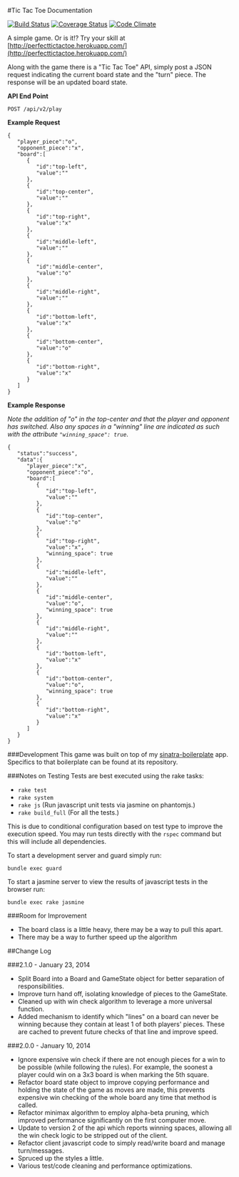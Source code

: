 #Tic Tac Toe Documentation

[![Build Status](https://travis-ci.org/jasonrobertfox/tictactoe.png?branch=master)](https://travis-ci.org/jasonrobertfox/tictactoe) [![Coverage Status](https://coveralls.io/repos/jasonrobertfox/tictactoe/badge.png?branch=develop)](https://coveralls.io/r/jasonrobertfox/tictactoe?branch=develop) [![Code Climate](https://codeclimate.com/github/jasonrobertfox/tictactoe.png)](https://codeclimate.com/github/jasonrobertfox/tictactoe)

A simple game. Or is it!? Try your skill at [http://perfecttictactoe.herokuapp.com/](http://perfecttictactoe.herokuapp.com/)

Along with the game there is a "Tic Tac Toe" API, simply post a JSON request indicating the current board state and the "turn" piece. The response will be an updated board state.

**API End Point**

    POST /api/v2/play

**Example Request**

    {
       "player_piece":"o",
       "opponent_piece":"x",
       "board":[
          {
             "id":"top-left",
             "value":""
          },
          {
             "id":"top-center",
             "value":""
          },
          {
             "id":"top-right",
             "value":"x"
          },
          {
             "id":"middle-left",
             "value":""
          },
          {
             "id":"middle-center",
             "value":"o"
          },
          {
             "id":"middle-right",
             "value":""
          },
          {
             "id":"bottom-left",
             "value":"x"
          },
          {
             "id":"bottom-center",
             "value":"o"
          },
          {
             "id":"bottom-right",
             "value":"x"
          }
       ]
    }

**Example Response**

*Note the addition of "o" in the top-center and that the player and opponent has switched. Also any spaces in a "winning" line are indicated as such with the attribute `"winning_space": true`*.

    {
       "status":"success",
       "data":{
          "player_piece":"x",
          "opponent_piece":"o",
          "board":[
             {
                "id":"top-left",
                "value":""
             },
             {
                "id":"top-center",
                "value":"o"
             },
             {
                "id":"top-right",
                "value":"x",
                "winning_space": true
             },
             {
                "id":"middle-left",
                "value":""
             },
             {
                "id":"middle-center",
                "value":"o",
                "winning_space": true
             },
             {
                "id":"middle-right",
                "value":""
             },
             {
                "id":"bottom-left",
                "value":"x"
             },
             {
                "id":"bottom-center",
                "value":"o",
                "winning_space": true
             },
             {
                "id":"bottom-right",
                "value":"x"
             }
          ]
       }
    }

###Development
This game was built on top of my [sinatra-boilerplate](https://github.com/neverstopbuilding/sinatra-boilerplate) app. Specifics to that boilerplate can be found at its repository.

###Notes on Testing
Tests are best executed using the rake tasks:

- `rake test`
- `rake system`
- `rake js` (Run javascript unit tests via jasmine on phantomjs.)
- `rake build_full` (For all the tests.)

This is due to conditional configuration based on test type to improve the execution speed. You may run tests directly with the `rspec` command but this will include all dependencies.

To start a development server and guard simply run:

`bundle exec guard`

To start a jasmine server to view the results of javascript tests in the browser run:

`bundle exec rake jasmine`

###Room for Improvement
- The board class is a little heavy, there may be a way to pull this apart.
- There may be a way to further speed up the algorithm

##Change Log

###2.1.0 - January 23, 2014
- Split Board into a Board and GameState object for better separation of responsibilities.
- Improve turn hand off, isolating knowledge of pieces to the GameState.
- Cleaned up with win check algorithm to leverage a more universal function.
- Added mechanism to identify which "lines" on a board can never be winning because they contain at least 1 of both players' pieces. These are cached to prevent future checks of that line and improve speed.

###2.0.0 - January 10, 2014

- Ignore expensive win check if there are not enough pieces for a win to be possible (while following the rules). For example, the soonest a player could win on a 3x3 board is when marking the 5th square.
- Refactor board state object to improve copying performance and holding the state of the game as moves are made, this prevents expensive win checking of the whole board any time that method is called.
- Refactor minimax algorithm to employ alpha-beta pruning, which improved performance significantly on the first computer move.
- Update to version 2 of the api which reports winning spaces, allowing all the win check logic to be stripped out of the client.
- Refactor client javascript code to simply read/write board and manage turn/messages.
- Spruced up the styles a little.
- Various test/code cleaning and performance optimizations.

